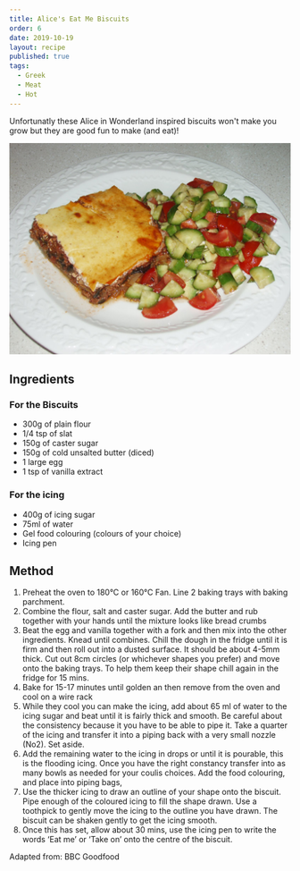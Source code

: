 ```yaml
---
title: Alice's Eat Me Biscuits
order: 6
date: 2019-10-19
layout: recipe
published: true
tags:
  - Greek
  - Meat
  - Hot
---
```

Unfortunatly these Alice in Wonderland inspired biscuits won't make you grow but they are good fun to make (and eat)!

![Moussaka](../uploads/moussaka.jpg)

## Ingredients

### For the Biscuits

* 300g of plain flour
* 1/4 tsp of slat
* 150g of caster sugar 
* 150g of cold unsalted butter (diced) 
* 1 large egg 
* 1 tsp of vanilla extract 

### For the icing 

* 400g of icing sugar 
* 75ml of water 
* Gel food colouring (colours of your choice)
* Icing pen

## Method

1. Preheat the oven to 180°C or 160°C Fan. Line 2 baking trays with baking parchment.
2. Combine the flour, salt and caster sugar. Add the butter and rub together with your hands until the mixture looks like bread crumbs
3. Beat the egg and vanilla together with a fork and then mix into the other ingredients. Knead until combines. Chill the dough in the fridge until it is firm and then roll out into a dusted surface. It should be about 4-5mm thick. Cut out 8cm circles (or whichever shapes you prefer) and move onto the baking trays. To help them keep their shape chill again in the fridge for 15 mins. 
4. Bake for 15-17 minutes until golden an then remove from the oven and cool on a wire rack
5. While they cool you can make the icing, add about 65 ml of water to the icing sugar and beat until it is fairly thick and smooth. Be careful about the consistency because it you have to be able to pipe it. Take a quarter of the icing and transfer it into a piping back with a very small nozzle (No2). Set aside.
6. Add the remaining water to the icing in drops or until it is pourable, this is the flooding icing. Once you have the right constancy transfer into as many bowls as needed for your coulis choices. Add the food colouring, and place into piping bags,
7. Use the thicker icing to draw an outline of your shape onto the biscuit. Pipe enough of the coloured icing to fill the shape drawn. Use a toothpick to gently move the icing to the outline you have drawn. The biscuit can be shaken gently to get the icing smooth. 
8. Once this has set, allow about 30 mins, use the icing pen to write the words ‘Eat me’ or ‘Take on’ onto the centre of the biscuit. 

Adapted from: BBC Goodfood